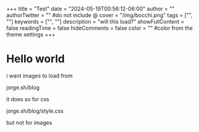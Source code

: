 +++
title = "Test"
date = "2024-05-19T00:56:12-06:00"
author = ""
authorTwitter = "" #do not include @
cover = "/img/bocchi.png"
tags = ["", ""]
keywords = ["", ""]
description = "will this load?"
showFullContent = false
readingTime = false
hideComments = false
color = "" #color from the theme settings
+++

# Hello world

i want images to load from

jorge.sh/blog

it does so for css

jorge.sh/blog/style.css

but not for images
